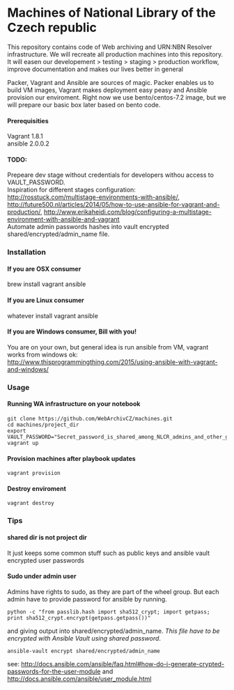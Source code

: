 # Machines of National Library of the Czech republic

This repository contains code of Web archiving and URN:NBN Resolver infrastructure. We will recreate all production machines into this repository. It will easen our developement > testing > staging > production workflow, improve documentation and makes our lives better in general

Packer, Vagrant and Ansible are sources of magic. Packer enables us to build VM images, Vagrant makes deployment easy peasy and Ansible provision our enviroment. Right now we use bento/centos-7.2 image, but we will prepare our basic box later based on bento code.

#### Prerequisities
Vagrant 1.8.1  
ansible 2.0.0.2

#### TODO: 
Prepeare dev stage without credentials for developers withou access to VAULT_PASSWORD.  
Inspiration for different stages configuration: http://rosstuck.com/multistage-environments-with-ansible/, http://future500.nl/articles/2014/05/how-to-use-ansible-for-vagrant-and-production/, http://www.erikaheidi.com/blog/configuring-a-multistage-environment-with-ansible-and-vagrant  
Automate admin passwords hashes into vault encrypted shared/encrypted/admin_name file.

### Installation

#### If you are OSX consumer

brew install vagrant ansible

#### If you are Linux consumer

whatever install vagrant ansible

#### If you are Windows consumer, Bill with you!

You are on your own, but general idea is run ansible from VM, vagrant works from windows ok: http://www.thisprogrammingthing.com/2015/using-ansible-with-vagrant-and-windows/

### Usage

#### Running WA infrastructure on your notebook
```
git clone https://github.com/WebArchivCZ/machines.git  
cd machines/project_dir  
export VAULT_PASSWORD="Secret_password_is_shared_among_NLCR_admins_and_other_good_folks"
vagrant up
```

#### Provision machines after playbook updates
```
vagrant provision
```

#### Destroy enviroment
```
vagrant destroy
```
### Tips

#### shared dir is not project dir
It just keeps some common stuff such as public keys and ansible vault encrypted user passwords

#### Sudo under admin user
Admins have rights to sudo, as they are part of the wheel group. But each admin have to provide password for ansible by running.
```
python -c "from passlib.hash import sha512_crypt; import getpass; print sha512_crypt.encrypt(getpass.getpass())"
```
and giving output into shared/encrypted/admin_name. *This file have to be encrypted with Ansible Vault using shared password*.
```
ansible-vault encrypt shared/encrypted/admin_name
```
see: http://docs.ansible.com/ansible/faq.html#how-do-i-generate-crypted-passwords-for-the-user-module and http://docs.ansible.com/ansible/user_module.html
